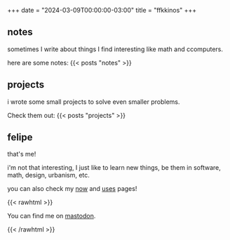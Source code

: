 +++
date = "2024-03-09T00:00:00-03:00"
title = "ffkkinos"
+++

## notes

sometimes I write about things I find interesting like math and ccomputers.

here are some notes:
{{< posts "notes" >}}

## projects

i wrote some small projects to solve even smaller problems.

Check them out:
{{< posts "projects" >}}

## felipe

that's me!

i'm not that interesting, I just like to learn new things, be them in software,
math, design, urbanism, etc.

you can also check my [now](/now) and [uses](/uses) pages!

{{< rawhtml >}}
<p>You can find me on <a href="https://merveilles.town/@fkinoshita" rel="me" target="_blank">mastodon</a>.</p>
{{< /rawhtml >}}
